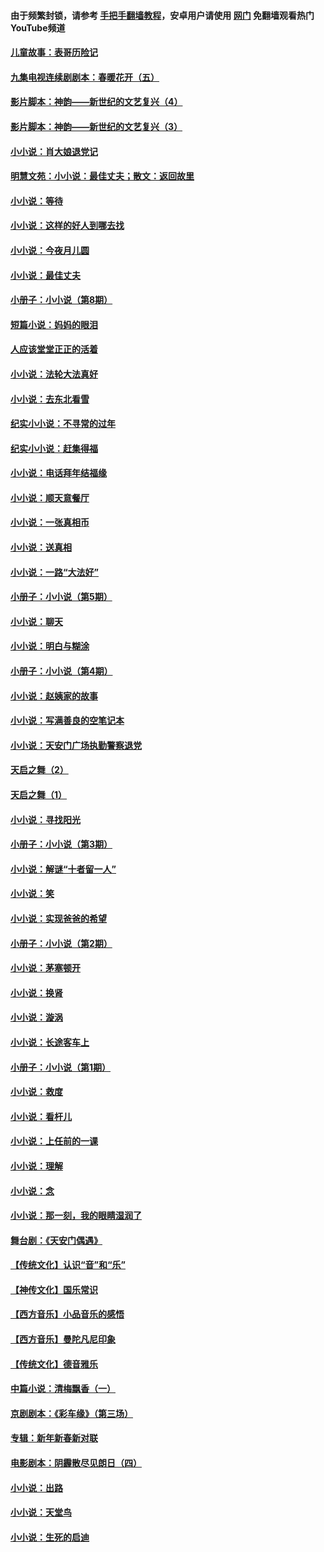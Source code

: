 #### 由于频繁封锁，请参考 [手把手翻墙教程](https://github.com/gfw-breaker/guides/wiki/)，安卓用户请使用 [网门](https://github.com/gfw-breaker/nogfw/blob/master/dl.md?t=05150901) 免翻墙观看热门YouTube频道 

#### [儿童故事：表哥历险记](../pages/328/383535.md?t=05150901) 

#### [九集电视连续剧剧本：春暖花开（五）](../pages/328/275919.md?t=05150901) 

#### [影片脚本：神韵——新世纪的文艺复兴（4）](../pages/328/266089.md?t=05150901) 

#### [影片脚本：神韵——新世纪的文艺复兴（3）](../pages/328/266087.md?t=05150901) 

#### [小小说：肖大娘退党记](../pages/328/239807.md?t=05150901) 

#### [明慧文苑：小小说：最佳丈夫；散文：返回故里](../pages/328/3439.md?t=05150901) 

#### [小小说：等待](../pages/328/223927.md?t=05150901) 

#### [小小说：这样的好人到哪去找](../pages/328/209396.md?t=05150901) 

#### [小小说：今夜月儿圆](../pages/328/193588.md?t=05150901) 

#### [小小说：最佳丈夫](../pages/328/190938.md?t=05150901) 

#### [小册子：小小说（第8期）](../pages/328/188202.md?t=05150901) 

#### [短篇小说：妈妈的眼泪](../pages/328/187712.md?t=05150901) 

#### [人应该堂堂正正的活着](../pages/328/182430.md?t=05150901) 

#### [小小说：法轮大法真好](../pages/328/174669.md?t=05150901) 

#### [小小说：去东北看雪](../pages/328/173882.md?t=05150901) 

#### [纪实小小说：不寻常的过年](../pages/328/173187.md?t=05150901) 

#### [纪实小小说：赶集得福](../pages/328/172652.md?t=05150901) 

#### [小小说：电话拜年结福缘](../pages/328/172533.md?t=05150901) 

#### [小小说：顺天意餐厅](../pages/328/170182.md?t=05150901) 

#### [小小说：一张真相币](../pages/328/169410.md?t=05150901) 

#### [小小说：送真相](../pages/328/166713.md?t=05150901) 

#### [小小说：一路“大法好”](../pages/328/162016.md?t=05150901) 

#### [小册子：小小说（第5期）](../pages/328/161131.md?t=05150901) 

#### [小小说：聊天](../pages/328/159640.md?t=05150901) 

#### [小小说：明白与糊涂](../pages/328/158101.md?t=05150901) 

#### [小册子：小小说（第4期）](../pages/328/158006.md?t=05150901) 

#### [小小说：赵姨家的故事](../pages/328/157843.md?t=05150901) 

#### [小小说：写满善良的空笔记本](../pages/328/157382.md?t=05150901) 

#### [小小说：天安门广场执勤警察退党](../pages/328/156982.md?t=05150901) 

#### [天启之舞（2）](../pages/328/153440.md?t=05150901) 

#### [天启之舞（1）](../pages/328/153439.md?t=05150901) 

#### [小小说：寻找阳光](../pages/328/153065.md?t=05150901) 

#### [小册子：小小说（第3期）](../pages/328/151715.md?t=05150901) 

#### [小小说：解谜“十者留一人”](../pages/328/148967.md?t=05150901) 

#### [小小说：笑](../pages/328/148905.md?t=05150901) 

#### [小小说：实现爸爸的希望](../pages/328/148096.md?t=05150901) 

#### [小册子：小小说（第2期）](../pages/328/147214.md?t=05150901) 

#### [小小说：茅塞顿开](../pages/328/147030.md?t=05150901) 

#### [小小说：换肾](../pages/328/146770.md?t=05150901) 

#### [小小说：漩涡](../pages/328/146683.md?t=05150901) 

#### [小小说：长途客车上](../pages/328/145076.md?t=05150901) 

#### [小册子：小小说（第1期）](../pages/328/143963.md?t=05150901) 

#### [小小说：救度](../pages/328/143927.md?t=05150901) 

#### [小小说：看杆儿](../pages/328/142137.md?t=05150901) 

#### [小小说：上任前的一课](../pages/328/140808.md?t=05150901) 

#### [小小说：理解](../pages/328/140476.md?t=05150901) 

#### [小小说：念](../pages/328/139513.md?t=05150901) 

#### [小小说：那一刻，我的眼睛湿润了](../pages/328/138476.md?t=05150901) 

#### [舞台剧：《天安门偶遇》](../pages/328/117155.md?t=05150901) 

#### [【传统文化】认识“音”和“乐”](../pages/328/108667.md?t=05150901) 

#### [【神传文化】国乐常识](../pages/328/104225.md?t=05150901) 

#### [【西方音乐】小品音乐的感悟](../pages/328/102924.md?t=05150901) 

#### [【西方音乐】曼陀凡尼印象](../pages/328/102922.md?t=05150901) 

#### [【传统文化】德音雅乐](../pages/328/102923.md?t=05150901) 

#### [中篇小说：清梅飘香（一）](../pages/328/101058.md?t=05150901) 

#### [京剧剧本：《彩车缘》（第三场）](../pages/328/96434.md?t=05150901) 

#### [专辑：新年新春新对联](../pages/328/94991.md?t=05150901) 

#### [电影剧本：阴霾散尽见朗日（四）](../pages/328/87081.md?t=05150901) 

#### [小小说：出路](../pages/328/84848.md?t=05150901) 

#### [小小说：天堂鸟](../pages/328/83084.md?t=05150901) 

#### [小小说：生死的启迪](../pages/328/70977.md?t=05150901) 

